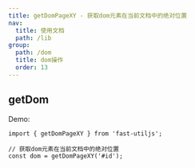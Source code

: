 ```yaml
---
title: getDomPageXY - 获取dom元素在当前文档中的绝对位置
nav:
  title: 使用文档
  path: /lib
group:
  path: /dom
  title: dom操作
  order: 13
---
```


## getDom

Demo:

```tsx | pure
import { getDomPageXY } from 'fast-utiljs';

// 获取dom元素在当前文档中的绝对位置
const dom = getDomPageXY('#id');
```
